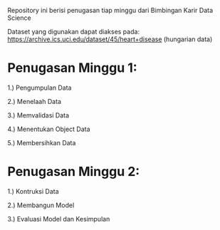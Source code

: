 Repository ini berisi penugasan tiap minggu dari Bimbingan Karir Data Science

Dataset yang digunakan dapat diakses pada: https://archive.ics.uci.edu/dataset/45/heart+disease (hungarian data)

# Penugasan Minggu 1:

1.) Pengumpulan Data

2.) Menelaah Data

3.) Memvalidasi Data

4.) Menentukan Object Data

5.) Membersihkan Data

# Penugasan Minggu 2:

1.) Kontruksi Data

2.) Membangun Model

3.) Evaluasi Model dan Kesimpulan

